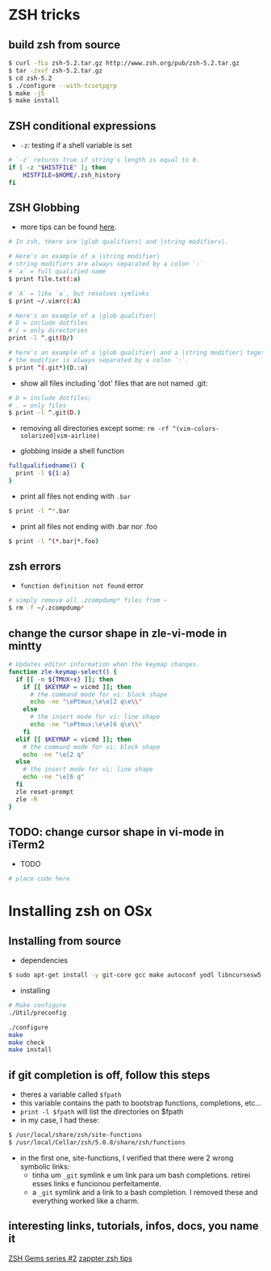 # ZSH tricks

## build zsh from source

```sh
$ curl -fLo zsh-5.2.tar.gz http://www.zsh.org/pub/zsh-5.2.tar.gz
$ tar -zxvf zsh-5.2.tar.gz
$ cd zsh-5.2
$ ./configure --with-tcsetpgrp
$ make -j5 
$ make install
```

## ZSH conditional expressions

* `-z`: testing if a shell variable is set

```zsh
# `-z` returns true if string's length is equal to 0.
if [ -z "$HISTFILE" ]; then
    HISTFILE=$HOME/.zsh_history
fi
```

## ZSH Globbing

* more tips can be found [here][1].

```sh
# In zsh, there are |glob qualifiers| and |string modifiers|.

# Here's an example of a |string modifier| 
# string modifiers are always separated by a colon `:`
# `a` = full qualified name
$ print file.txt(:a)

# `A` = like `a`, but resolves symlinks
$ print ~/.vimrc(:A)

# Here's an example of a |glob qualifier| 
# D = include dotfiles 
# / = only directories
print -l ^.git(D/)

# here's an example of a |glob qualifier| and a |string modifier| together. 
# the modifier is always separated by a colon `:`.
$ print ^(.git*)(D.:a)
```

* show all files including 'dot' files that are not named .git:

```sh
# D = include dotfiles;
# . = only files
$ print -l ^.git(D.)
```

* removing all directories except some: `rm -rf ^(vim-colors-solarized|vim-airline)`

* globbing inside a shell function

```sh
fullqualifiedname() {
  print -l ${1:a}
}
```

* print all files not ending with `.bar`

```sh
$ print -l ^*.bar
```

* print all files not ending with .bar nor .foo

```sh
$ print -l ^(*.bar|*.foo)
```

## zsh errors

* `function definition not found` error
```sh
# simply remove all .zcompdump* files from ~
$ rm -f ~/.zcompdump*
```

[1]: <http://reasoniamhere.com/2014/01/11/outrageously-useful-tips-to-master-your-z-shell>


## change the cursor shape in zle-vi-mode in mintty

```sh
# Updates editor information when the keymap changes.
function zle-keymap-select() {
  if [[ -n ${TMUX+x} ]]; then
    if [[ $KEYMAP = vicmd ]]; then
      # the command mode for vi: block shape
      echo -ne "\ePtmux;\e\e[2 q\e\\"
    else
      # the insert mode for vi: line shape
      echo -ne "\ePtmux;\e\e[6 q\e\\"
    fi
  elif [[ $KEYMAP = vicmd ]]; then
    # the command mode for vi: block shape
    echo -ne "\e[2 q"
  else
    # the insert mode for vi: line shape
    echo -ne "\e[6 q"
  fi
  zle reset-prompt
  zle -R
}
```

## TODO: change cursor shape in vi-mode in iTerm2

* TODO

```sh
# place code here
```

# Installing zsh on OSx

## Installing from source

* dependencies

```sh
$ sudo apt-get install -y git-core gcc make autoconf yodl libncursesw5-dev texinfo checkinstall
``` 

* installing

```sh
# Make configure
./Util/preconfig

./configure
make
make check
make install
```


## if git completion is off, follow this steps

* theres a variable called `$fpath`
* this variable contains the path to bootstrap functions, completions, etc...
* `print -l $fpath` will list the directories on $fpath 
* in my case, I had these:

```sh
$ /usr/local/share/zsh/site-functions
$ /usr/local/Cellar/zsh/5.0.8/share/zsh/functions
```

* in the first one, site-functions, I verified that there were 2 wrong symbolic links:
  * tinha um `_git` symlink e um link para um bash completions. retirei esses links e funcionou perfeitamente.
  * a `_git` symlink and a link to a bash completion. I removed these and everything worked like a charm.

## interesting links, tutorials, infos, docs, you name it

[ZSH Gems series #2](http://www.refining-linux.org/archives/37/ZSH-Gem-2-Extended-globbing-and-expansion/#CommentsPane)
[zappter zsh tips](http://zzapper.co.uk/zshtips.html)
